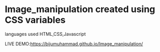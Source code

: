 # Image_manipulation created using CSS variables

languages used
HTML,CSS,Javascript

LIVE DEMO:https://bijumuhammad.github.io/Image_manipulation/

